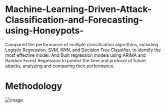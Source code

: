 # Machine-Learning-Driven-Attack-Classification-and-Forecasting-using-Honeypots-
Compared the performance of multiple classification algorithms, including Logistic Regression, SVM, KNN, and Decision Tree Classifier, to identify the most effective model. And  Built regression models using ARIMA and Random Forest Regression to predict the time and protocol of future attacks, analyzing and comparing their performance. 

# Methodology

![image](https://github.com/user-attachments/assets/d1337019-0b71-414c-80a8-63f297bccae0)

